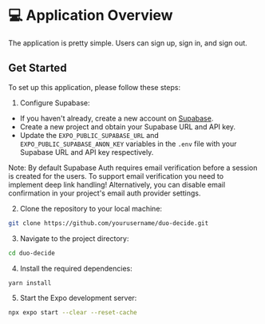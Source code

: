 # 💻 Application Overview

The application is pretty simple. Users can sign up, sign in, and sign out.

## Get Started

To set up this application, please follow these steps:

1. Configure Supabase:

- If you haven't already, create a new account on [Supabase](https://supabase.com/).
- Create a new project and obtain your Supabase URL and API key.
- Update the `EXPO_PUBLIC_SUPABASE_URL` and `EXPO_PUBLIC_SUPABASE_ANON_KEY` variables in the `.env` file with your Supabase URL and API key respectively.

Note: By default Supabase Auth requires email verification before a session is created for the users. To support email verification you need to implement deep link handling! Alternatively, you can disable email confirmation in your project's email auth provider settings.

2. Clone the repository to your local machine:

```bash
git clone https://github.com/yourusername/duo-decide.git
```

3. Navigate to the project directory:

```bash
cd duo-decide
```

4. Install the required dependencies:

```bash
yarn install
```

5. Start the Expo development server:

```bash
npx expo start --clear --reset-cache
```
